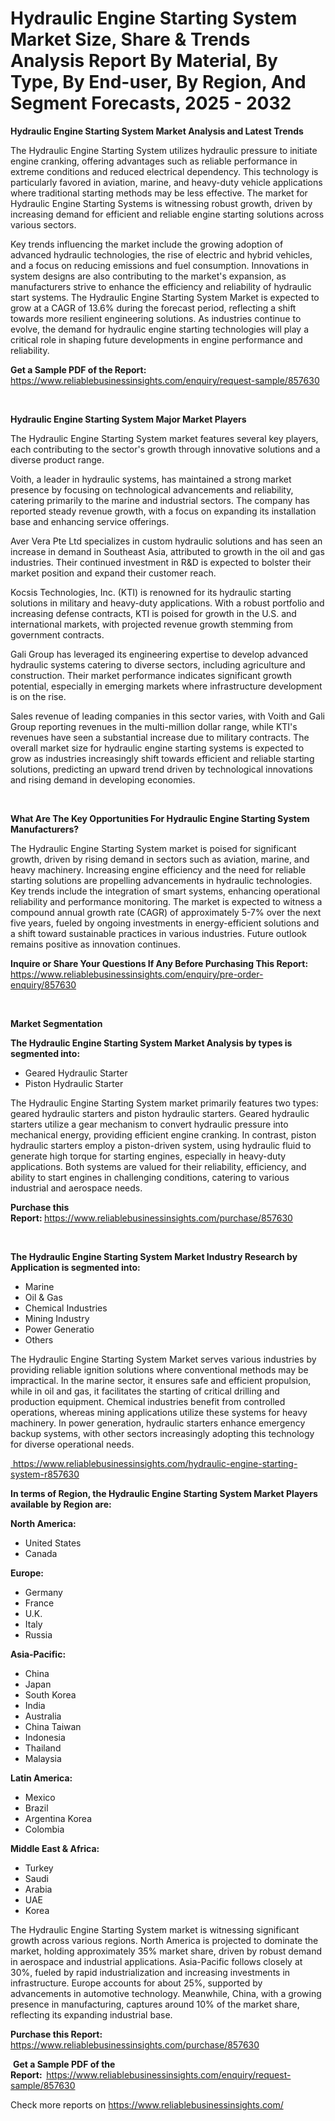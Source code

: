 <p><h1>Hydraulic Engine Starting System Market Size, Share & Trends Analysis Report By Material, By Type, By End-user, By Region, And Segment Forecasts, 2025 - 2032</h1></p><p><strong>Hydraulic Engine Starting System Market Analysis and Latest Trends</strong></p>
<p><p>The Hydraulic Engine Starting System utilizes hydraulic pressure to initiate engine cranking, offering advantages such as reliable performance in extreme conditions and reduced electrical dependency. This technology is particularly favored in aviation, marine, and heavy-duty vehicle applications where traditional starting methods may be less effective. The market for Hydraulic Engine Starting Systems is witnessing robust growth, driven by increasing demand for efficient and reliable engine starting solutions across various sectors.</p><p>Key trends influencing the market include the growing adoption of advanced hydraulic technologies, the rise of electric and hybrid vehicles, and a focus on reducing emissions and fuel consumption. Innovations in system designs are also contributing to the market's expansion, as manufacturers strive to enhance the efficiency and reliability of hydraulic start systems. The Hydraulic Engine Starting System Market is expected to grow at a CAGR of 13.6% during the forecast period, reflecting a shift towards more resilient engineering solutions. As industries continue to evolve, the demand for hydraulic engine starting technologies will play a critical role in shaping future developments in engine performance and reliability.</p></p>
<p><strong>Get a Sample PDF of the Report:&nbsp;</strong> <a href="https://www.reliablebusinessinsights.com/enquiry/request-sample/857630?utm_campaign=2301&utm_medium=2&utm_source=Github&utm_content=ia&utm_term=09042025&utm_id=hydraulic-engine-starting-system">https://www.reliablebusinessinsights.com/enquiry/request-sample/857630</a></p>
<p>&nbsp;</p>
<p><strong>Hydraulic Engine Starting System Major Market Players</strong></p>
<p><p>The Hydraulic Engine Starting System market features several key players, each contributing to the sector's growth through innovative solutions and a diverse product range. </p><p>Voith, a leader in hydraulic systems, has maintained a strong market presence by focusing on technological advancements and reliability, catering primarily to the marine and industrial sectors. The company has reported steady revenue growth, with a focus on expanding its installation base and enhancing service offerings.</p><p>Aver Vera Pte Ltd specializes in custom hydraulic solutions and has seen an increase in demand in Southeast Asia, attributed to growth in the oil and gas industries. Their continued investment in R&D is expected to bolster their market position and expand their customer reach.</p><p>Kocsis Technologies, Inc. (KTI) is renowned for its hydraulic starting solutions in military and heavy-duty applications. With a robust portfolio and increasing defense contracts, KTI is poised for growth in the U.S. and international markets, with projected revenue growth stemming from government contracts.</p><p>Gali Group has leveraged its engineering expertise to develop advanced hydraulic systems catering to diverse sectors, including agriculture and construction. Their market performance indicates significant growth potential, especially in emerging markets where infrastructure development is on the rise.</p><p>Sales revenue of leading companies in this sector varies, with Voith and Gali Group reporting revenues in the multi-million dollar range, while KTI's revenues have seen a substantial increase due to military contracts. The overall market size for hydraulic engine starting systems is expected to grow as industries increasingly shift towards efficient and reliable starting solutions, predicting an upward trend driven by technological innovations and rising demand in developing economies.</p></p>
<p>&nbsp;</p>
<p><strong>What Are The Key Opportunities For Hydraulic Engine Starting System Manufacturers?</strong></p>
<p><p>The Hydraulic Engine Starting System market is poised for significant growth, driven by rising demand in sectors such as aviation, marine, and heavy machinery. Increasing engine efficiency and the need for reliable starting solutions are propelling advancements in hydraulic technologies. Key trends include the integration of smart systems, enhancing operational reliability and performance monitoring. The market is expected to witness a compound annual growth rate (CAGR) of approximately 5-7% over the next five years, fueled by ongoing investments in energy-efficient solutions and a shift toward sustainable practices in various industries. Future outlook remains positive as innovation continues.</p></p>
<p><strong>Inquire or Share Your Questions If Any Before Purchasing This Report:</strong> <a href="https://www.reliablebusinessinsights.com/enquiry/pre-order-enquiry/857630?utm_campaign=2301&utm_medium=2&utm_source=Github&utm_content=ia&utm_term=09042025&utm_id=hydraulic-engine-starting-system">https://www.reliablebusinessinsights.com/enquiry/pre-order-enquiry/857630</a></p>
<p>&nbsp;</p>
<p><strong>Market Segmentation</strong></p>
<p><strong>The Hydraulic Engine Starting System Market Analysis by types is segmented into:</strong></p>
<p><ul><li>Geared Hydraulic Starter</li><li>Piston Hydraulic Starter</li></ul></p>
<p><p>The Hydraulic Engine Starting System market primarily features two types: geared hydraulic starters and piston hydraulic starters. Geared hydraulic starters utilize a gear mechanism to convert hydraulic pressure into mechanical energy, providing efficient engine cranking. In contrast, piston hydraulic starters employ a piston-driven system, using hydraulic fluid to generate high torque for starting engines, especially in heavy-duty applications. Both systems are valued for their reliability, efficiency, and ability to start engines in challenging conditions, catering to various industrial and aerospace needs.</p></p>
<p><strong>Purchase this Report:&nbsp;</strong><a href="https://www.reliablebusinessinsights.com/purchase/857630?utm_campaign=2301&utm_medium=2&utm_source=Github&utm_content=ia&utm_term=09042025&utm_id=hydraulic-engine-starting-system">https://www.reliablebusinessinsights.com/purchase/857630</a></p>
<p>&nbsp;</p>
<p><strong>The Hydraulic Engine Starting System Market Industry Research by Application is segmented into:</strong></p>
<p><ul><li>Marine</li><li>Oil & Gas</li><li>Chemical Industries</li><li>Mining Industry</li><li>Power Generatio</li><li>Others</li></ul></p>
<p><p>The Hydraulic Engine Starting System Market serves various industries by providing reliable ignition solutions where conventional methods may be impractical. In the marine sector, it ensures safe and efficient propulsion, while in oil and gas, it facilitates the starting of critical drilling and production equipment. Chemical industries benefit from controlled operations, whereas mining applications utilize these systems for heavy machinery. In power generation, hydraulic starters enhance emergency backup systems, with other sectors increasingly adopting this technology for diverse operational needs.</p></p>
<p><a href="https://www.reliablebusinessinsights.com/hydraulic-engine-starting-system-r857630?utm_campaign=2301&utm_medium=2&utm_source=Github&utm_content=ia&utm_term=09042025&utm_id=hydraulic-engine-starting-system">&nbsp;https://www.reliablebusinessinsights.com/hydraulic-engine-starting-system-r857630</a></p>
<p><strong>In terms of Region, the Hydraulic Engine Starting System Market Players available by Region are:</strong></p>
<p>
    <p> <strong> North America: </strong>
        <ul>
            <li>United States</li>
            <li>Canada</li>
        </ul>
        </p> 
    <p> <strong> Europe: </strong>
        <ul>
            <li>Germany</li>
            <li>France</li>
            <li>U.K.</li>
            <li>Italy</li>
            <li>Russia</li>
        </ul>
        </p> 
    <p> <strong> Asia-Pacific: </strong>
        <ul>
            <li>China</li>
            <li>Japan</li>
            <li>South Korea</li>
            <li>India</li>
            <li>Australia</li>
            <li>China Taiwan</li>
            <li>Indonesia</li>
            <li>Thailand</li>
            <li>Malaysia</li>
        </ul>
        </p> 
    <p> <strong> Latin America: </strong>
        <ul>
            <li>Mexico</li>
            <li>Brazil</li>
            <li>Argentina Korea</li>
            <li>Colombia</li>
        </ul>
        </p> 
    <p> <strong> Middle East & Africa: </strong>
        <ul>
            <li>Turkey</li>
            <li>Saudi</li>
            <li>Arabia</li>
            <li>UAE</li>
            <li>Korea</li>
        </ul>
    </p>
    </p>
<p><p>The Hydraulic Engine Starting System market is witnessing significant growth across various regions. North America is projected to dominate the market, holding approximately 35% market share, driven by robust demand in aerospace and industrial applications. Asia-Pacific follows closely at 30%, fueled by rapid industrialization and increasing investments in infrastructure. Europe accounts for about 25%, supported by advancements in automotive technology. Meanwhile, China, with a growing presence in manufacturing, captures around 10% of the market share, reflecting its expanding industrial base.</p></p>
<p><strong>Purchase this Report: </strong><a href="https://www.reliablebusinessinsights.com/purchase/857630?utm_campaign=2301&utm_medium=2&utm_source=Github&utm_content=ia&utm_term=09042025&utm_id=hydraulic-engine-starting-system">https://www.reliablebusinessinsights.com/purchase/857630</a></p>
<p>&nbsp;<strong>Get a Sample PDF of the Report:&nbsp;&nbsp;</strong><a href="https://www.reliablebusinessinsights.com/enquiry/request-sample/857630?utm_campaign=2301&utm_medium=2&utm_source=Github&utm_content=ia&utm_term=09042025&utm_id=hydraulic-engine-starting-system">https://www.reliablebusinessinsights.com/enquiry/request-sample/857630</a></p>
<p><strong></strong></p>
<p>Check more reports on <a href="https://www.reliablebusinessinsights.com/?utm_campaign=2301&utm_medium=2&utm_source=Github&utm_content=ia&utm_term=09042025&utm_id=hydraulic-engine-starting-system">https://www.reliablebusinessinsights.com/</a></p>